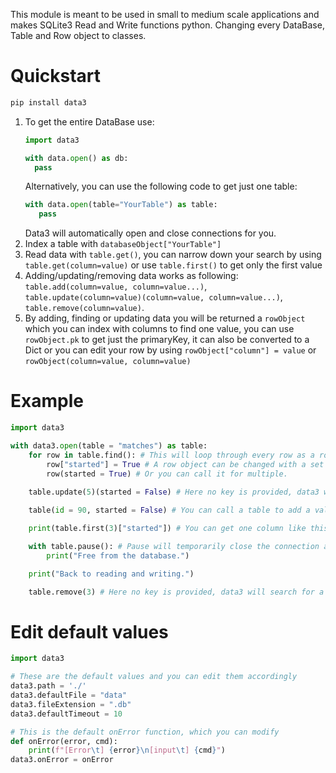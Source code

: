 This module is meant to be used in small to medium scale applications and makes SQLite3 Read and Write functions python.
Changing every DataBase, Table and Row object to classes.

# Quickstart
```cmd
pip install data3
```
1. To get the entire DataBase use:
   ```py
   import data3
   
   with data.open() as db:
     pass
   ```
   Alternatively, you can use the following code to get just one table:
   ```py
   with data.open(table="YourTable") as table:
      pass
   ```
   Data3 will automatically open and close connections for you.
2. Index a table with `databaseObject["YourTable"]`
3. Read data with `table.get()`, you can narrow down your search by using `table.get(column=value)` or use `table.first()` to get only the first value
4. Adding/updating/removing data works as following: `table.add(column=value, column=value...)`, `table.update(column=value)(column=value, column=value...)`, `table.remove(column=value)`.
5. By adding, finding or updating data you will be returned a `rowObject` which you can index with columns to find one value, you can use `rowObject.pk` to get just the primaryKey, it can also be converted to a Dict or you can edit your row by using `rowObject["column"] = value` or `rowObject(column=value, column=value)`

# Example
```py
import data3

with data3.open(table = "matches") as table:
    for row in table.find(): # This will loop through every row as a rowObject.
        row["started"] = True # A row object can be changed with a set architecture for a single column.
        row(started = True) # Or you can call it for multiple.
    
    table.update(5)(started = False) # Here no key is provided, data3 will search for a primaryKey column or use the first column to find "5". As the table.update function will return another function in which you can specify every column and value you want to change.

    table(id = 90, started = False) # You can call a table to add a value or use "table.add".

    print(table.first(3)["started"]) # You can get one column like this also.

    with table.pause(): # Pause will temporarily close the connection and re-open it once you're done, useful when doing large computations that don't require reading the file.
        print("Free from the database.")

    print("Back to reading and writing.")

    table.remove(3) # Here no key is provided, data3 will search for a primaryKey column or use the first column to find "3". If you do want to specify a column you can use .remove(column = value).
```  

# Edit default values
```py
import data3

# These are the default values and you can edit them accordingly
data3.path = './'
data3.defaultFile = "data"
data3.fileExtension = ".db"
data3.defaultTimeout = 10

# This is the default onError function, which you can modify
def onError(error, cmd):
    print(f"[Error\t] {error}\n[input\t] {cmd}")
data3.onError = onError
```
